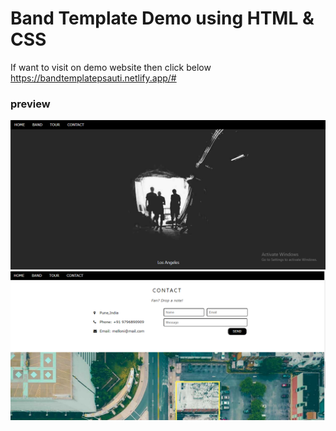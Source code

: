 # Band Template Demo using HTML & CSS

If  want to visit on demo website then click below
https://bandtemplatepsauti.netlify.app/#
<br>
### preview

!["Screenshot"](./Home_Page.png)
!["Screenshot"](./Contact.png)


